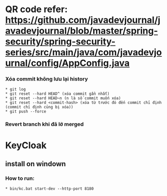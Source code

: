 # QR code refer: https://github.com/javadevjournal/javadevjournal/blob/master/spring-security/spring-security-series/src/main/java/com/javadevjournal/config/AppConfig.java

### Xóa commit không lưu lại history
	* git log
	* git reset --hard HEAD^ (xóa commit gần nhất)
	* git reset --hard HEAD~n (n là số commit muốn xóa)
	* git reset --hard <commit-hash> (xóa từ trước đó đến commit chỉ định (commit chỉ định củng bị xóa))
	* git push --force
	
### Revert branch khi đã lỡ merged


# KeyCloak
## install on windown
### How to run:
	* bin/kc.bat start-dev --http-port 8180

